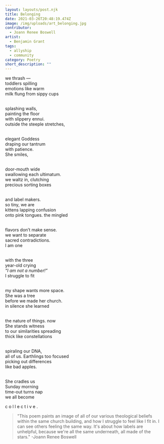 ```yaml
---
layout: layouts/post.njk
title: Belonging
date: 2021-03-26T20:48:19.474Z
image: /img/uploads/art_belonging.jpg
contributor:
  - Joann Renee Boswell
artist:
  - Benjamin Grant
tags:
  - allyship
  - community
category: Poetry
short_description: ""
---
```

we thrash —\
toddlers spilling\
emotions like warm\
milk flung from sippy cups

\
splashing walls,\
painting the floor\
with slippery ennui.\
outside the steeple stretches,

\
elegant Goddess\
draping our tantrum\
with patience.\
She smiles,

\
door-mouth wide\
swallowing each ultimatum.\
we waltz in, clutching\
precious sorting boxes

\
and label makers.\
so tiny, we are\
kittens lapping confusion\
onto pink tongues. the mingled

\
flavors don’t make sense.\
we want to separate\
sacred contradictions.\
I am one

\
with the three\
year-old crying\
*“I am not a number!”*\
I struggle to fit  

\
my shape wants more space.\
She was a tree\
before we made her church.\
in silence she learned

\
the nature of things. now\
She stands witness\
to our similarities spreading\
thick like constellations

\
spiraling our DNA,\
all of us. Earthlings too focused\
picking out differences\
like bad apples.

\
She cradles us\
Sunday morning\
time-out turns nap\
we all become

  c o l l e c t i v e .

> "This poem paints an image of all of our various theological beliefs within the same church building, and how I struggle to feel like I fit in. I can see others feeling the same way. It's about how labels are unhelpful, because we're all the same underneath, all made of the stars." -Joann Renee Boswell